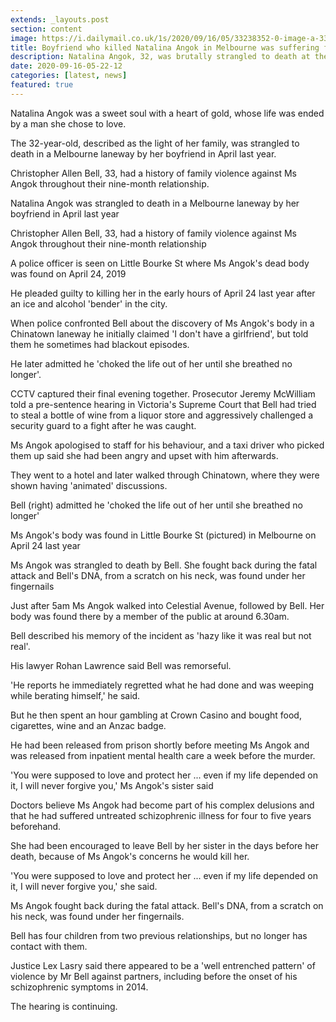 ```yaml
---
extends: _layouts.post
section: content
image: https://i.dailymail.co.uk/1s/2020/09/16/05/33238352-0-image-a-33_1600228903877.jpg 
title: Boyfriend who killed Natalina Angok in Melbourne was suffering from untreated schizophrenia 
description: Natalina Angok, 32, was brutally strangled to death at the hands of her boyfriend Christopher Allen Bell, 33, after an ice and alcohol bender in Melbourne on April 24 last year. 
date: 2020-09-16-05-22-12 
categories: [latest, news] 
featured: true 
--- 
```

Natalina Angok was a sweet soul with a heart of gold, whose life was ended by a man she chose to love.

The 32-year-old, described as the light of her family, was strangled to death in a Melbourne laneway by her boyfriend in April last year.

Christopher Allen Bell, 33, had a history of family violence against Ms Angok throughout their nine-month relationship.

Natalina Angok was strangled to death in a Melbourne laneway by her boyfriend in April last year

Christopher Allen Bell, 33, had a history of family violence against Ms Angok throughout their nine-month relationship

A police officer is seen on Little Bourke St where Ms Angok's dead body was found on April 24, 2019

He pleaded guilty to killing her in the early hours of April 24 last year after an ice and alcohol 'bender' in the city.

When police confronted Bell about the discovery of Ms Angok's body in a Chinatown laneway he initially claimed 'I don't have a girlfriend', but told them he sometimes had blackout episodes.

He later admitted he 'choked the life out of her until she breathed no longer'.

CCTV captured their final evening together. Prosecutor Jeremy McWilliam told a pre-sentence hearing in Victoria's Supreme Court that Bell had tried to steal a bottle of wine from a liquor store and aggressively challenged a security guard to a fight after he was caught.

Ms Angok apologised to staff for his behaviour, and a taxi driver who picked them up said she had been angry and upset with him afterwards.

They went to a hotel and later walked through Chinatown, where they were shown having 'animated' discussions.

Bell (right) admitted he 'choked the life out of her until she breathed no longer'

Ms Angok's body was found in Little Bourke St (pictured) in Melbourne on April 24 last year

Ms Angok was strangled to death by Bell. She fought back during the fatal attack and Bell's DNA, from a scratch on his neck, was found under her fingernails

Just after 5am Ms Angok walked into Celestial Avenue, followed by Bell. Her body was found there by a member of the public at around 6.30am.

Bell described his memory of the incident as 'hazy like it was real but not real'.

His lawyer Rohan Lawrence said Bell was remorseful.

'He reports he immediately regretted what he had done and was weeping while berating himself,' he said.

But he then spent an hour gambling at Crown Casino and bought food, cigarettes, wine and an Anzac badge.

He had been released from prison shortly before meeting Ms Angok and was released from inpatient mental health care a week before the murder.

'You were supposed to love and protect her ... even if my life depended on it, I will never forgive you,' Ms Angok's sister said

Doctors believe Ms Angok had become part of his complex delusions and that he had suffered untreated schizophrenic illness for four to five years beforehand.

She had been encouraged to leave Bell by her sister in the days before her death, because of Ms Angok's concerns he would kill her.

'You were supposed to love and protect her ... even if my life depended on it, I will never forgive you,' she said.

Ms Angok fought back during the fatal attack. Bell's DNA, from a scratch on his neck, was found under her fingernails.

Bell has four children from two previous relationships, but no longer has contact with them.

Justice Lex Lasry said there appeared to be a 'well entrenched pattern' of violence by Mr Bell against partners, including before the onset of his schizophrenic symptoms in 2014.

The hearing is continuing.

